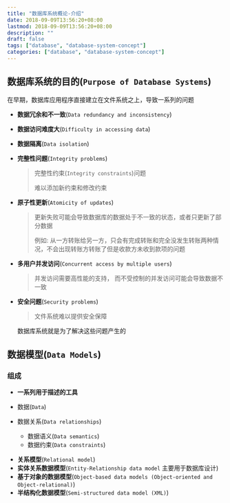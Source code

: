 ```yaml
---
title: "数据库系统概论-介绍"
date: 2018-09-09T13:56:20+08:00
lastmod: 2018-09-09T13:56:20+08:00
description: ""
draft: false
tags: ["database", "database-system-concept"]
categories: ["database", "database-system-concept"]
---
```


## 数据库系统的目的(`Purpose of Database Systems`)
在早期，数据库应用程序直接建立在文件系统之上，导致一系列的问题

* **数据冗余和不一致**(`Data redundancy and inconsistency`)

* **数据访问难度大**(`Difficulty in accessing data`)

* **数据隔离**(`Data isolation`)

* **完整性问题**(`Integrity problems`)

    >完整性约束(`Integrity constraints`)问题
    >
    >难以添加新约束和修改约束

* **原子性更新**(`Atomicity of updates`)

    > 更新失败可能会导致数据库的数据处于不一致的状态，或者只更新了部分数据
    >
    > 例如: 从一方转账给另一方，只会有完成转账和完全没发生转账两种情况，不会出现转账方转账了但是收款方未收到款项的问题

* **多用户并发访问**(`Concurrent access by multiple users`)

    > 并发访问需要高性能的支持， 而不受控制的并发访问可能会导致数据不一致

* **安全问题**(`Security problems`)

    > 文件系统难以提供安全保障

    数据库系统就是为了解决这些问题产生的

## 数据模型(`Data Models`)

### 组成



* **一系列用于描述的工具**
- 数据(`Data`)
  
- 数据关系(`Data relationships`)
  - 数据语义(`Data semantics`)
  - 数据约束(`Data constraints`)
  
* **关系模型**(`Relational model`)
* **实体关系数据模型**(`Entity-Relationship data model` 主要用于数据库设计)
* **基于对象的数据模型**(`Object-based data models (Object-oriented and Object-relational)`)
* **半结构化数据模型**(`Semi-structured data model (XML)`)

